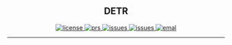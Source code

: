 <h2 align="center">DETR</h2>
<p align="center">
<a href="https://github.com/FanglinLiu1/F-DETR/LICENSE">
        <img alt="license" src="https://img.shields.io/github/license/FanglinLiu1/F-DETR">
    </a>
    <a href="https://github.com/FanglinLiu1/F-DETR/pulls">
        <img alt="prs" src="https://img.shields.io/github/issues-pr/FanglinLiu1/F-DETR">
    </a>
    <a href="https://github.com/FanglinLiu1/F-DETR/issues">
        <img alt="issues" src="https://img.shields.io/github/issues/FanglinLiu1/F-DETR?color=pink">
    </a>
    <a href="https://github.com/FanglinLiu1/F-DETR">
        <img alt="issues" src="https://img.shields.io/github/stars/FanglinLiu1/F-DETR">
    </a>
    <a href="mailto: 15265209278@163.com">
        <img alt="emal" src="https://img.shields.io/badge/contact_me-email-yellow">
    </a>
</p>

---

